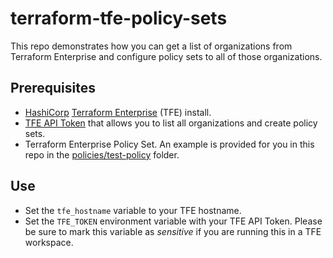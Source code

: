 # terraform-tfe-policy-sets

This repo demonstrates how you can get a list of organizations from Terraform Enterprise and configure policy sets to all of those organizations.

## Prerequisites

* [HashiCorp](https://hashicorp.com) [Terraform Enterprise](https://www.terraform.io/docs/enterprise/index.html) (TFE) install.
* [TFE API Token](https://www.terraform.io/docs/cloud/users-teams-organizations/api-tokens.html) that allows you to list all organizations and create policy sets.
* Terraform Enterprise Policy Set. An example is provided for you in this repo in the [policies/test-policy](policies/test-policy) folder.

## Use

* Set the `tfe_hostname` variable to your TFE hostname.
* Set the `TFE_TOKEN` environment variable with your TFE API Token. Please be sure to mark this variable as *sensitive* if you are running this in a TFE workspace.
